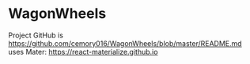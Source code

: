 # WagonWheels
Project GitHub is https://github.com/cemory016/WagonWheels/blob/master/README.md
uses Mater: https://react-materialize.github.io
